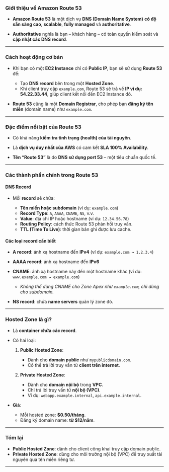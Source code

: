 ### **Giới thiệu về Amazon Route 53**

* **Amazon Route 53** là một dịch vụ **DNS (Domain Name System)** **có độ sẵn sàng cao**, **scalable**, **fully managed** và **authoritative**.

* **Authoritative** nghĩa là bạn – khách hàng – có toàn quyền kiểm soát và **cập nhật các DNS record**.

---

### **Cách hoạt động cơ bản**

* Khi bạn có một **EC2 Instance** chỉ có **Public IP**, bạn sẽ sử dụng **Route 53** để:

  * Tạo **DNS record** bên trong một **Hosted Zone**.
  * Khi client truy cập `example.com`, Route 53 sẽ trả về **IP ví dụ: 54.22.33.44**, giúp client kết nối đến EC2 Instance đó.

* **Route 53** cũng là một **Domain Registrar**, cho phép bạn **đăng ký tên miền** (domain name) như `example.com`.

---

### **Đặc điểm nổi bật của Route 53**

* Có khả năng **kiểm tra tình trạng (health) của tài nguyên**.

* Là **dịch vụ duy nhất của AWS** có cam kết **SLA 100% Availability**.

* **Tên “Route 53”** là do **DNS sử dụng port 53** – một tiêu chuẩn quốc tế.

---

### **Các thành phần chính trong Route 53**

#### **DNS Record**

* Mỗi **record** sẽ chứa:

  * **Tên miền hoặc subdomain** (ví dụ: `example.com`)
  * **Record Type**: `A`, `AAAA`, `CNAME`, `NS`, v.v.
  * **Value**: địa chỉ IP hoặc hostname (ví dụ: `12.34.56.78`)
  * **Routing Policy**: cách thức Route 53 phản hồi truy vấn.
  * **TTL (Time To Live)**: thời gian bản ghi được lưu cache.

#### **Các loại record cần biết**

* **A record**: ánh xạ hostname đến **IPv4** (ví dụ: `example.com → 1.2.3.4`)
* **AAAA record**: ánh xạ hostname đến **IPv6**
* **CNAME**: ánh xạ hostname này đến một hostname khác (ví dụ: `www.example.com → example.com`)

  * *Không thể dùng CNAME cho Zone Apex như `example.com`, chỉ dùng cho subdomain.*
* **NS record**: chứa **name servers** quản lý zone đó.

---

### **Hosted Zone là gì?**

* Là **container chứa các record**.

* Có hai loại:

  1. **Public Hosted Zone**:

     * Dành cho **domain public** như `mypublicdomain.com`.
     * Có thể trả lời truy vấn từ **client trên internet**.

  2. **Private Hosted Zone**:

     * Dành cho **domain nội bộ** trong **VPC**.
     * Chỉ trả lời truy vấn từ **nội bộ (VPC)**.
     * Ví dụ: `webapp.example.internal`, `api.example.internal`.

* **Giá**:

  * Mỗi hosted zone: **\$0.50/tháng**.
  * Đăng ký domain name: **từ \$12/năm**.

---

### **Tóm lại**

* **Public Hosted Zone**: dành cho client công khai truy cập domain public.
* **Private Hosted Zone**: dùng cho môi trường nội bộ (VPC) để truy xuất tài nguyên qua tên miền riêng tư.

---
